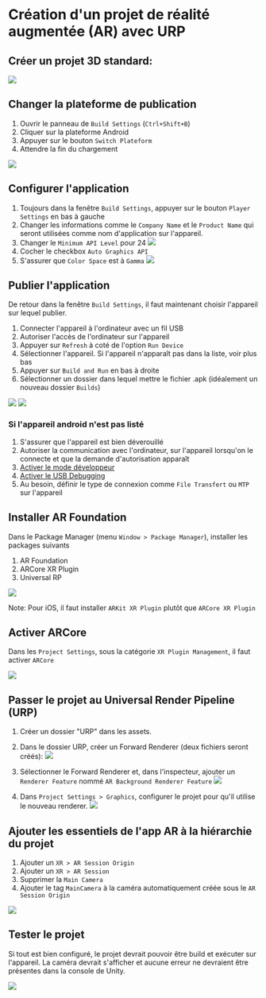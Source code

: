 # Création d'un projet de réalité augmentée (AR) avec URP

## Créer un projet 3D standard:
![](images_creation_projet/creation_projet.png)

## Changer la plateforme de publication
1. Ouvrir le panneau de `Build Settings` (`Ctrl+Shift+B`)
2. Cliquer sur la plateforme Android
3. Appuyer sur le bouton `Switch Plateform`
4. Attendre la fin du chargement

![](images_creation_projet/switch_platform.png)

## Configurer l'application
1. Toujours dans la fenêtre `Build Settings`, appuyer sur le bouton `Player Settings` en bas à gauche
2. Changer les informations comme le `Company Name` et le `Product Name` qui seront utilisées comme nom d'application sur l'appareil.
3. Changer le `Minimum API Level` pour 24
![](images_creation_projet/api_level.png)
4. Cocher le checkbox `Auto Graphics API`
5. S'assurer que `Color Space` est à `Gamma` 
![](images_creation_projet/color_space.png)


## Publier l'application 
De retour dans la fenêtre `Build Settings`, il faut maintenant choisir l'appareil sur lequel publier.
1. Connecter l'appareil à l'ordinateur avec un fil USB
3. Autoriser l'accès de l'ordinateur sur l'appareil
4. Appuyer sur `Refresh` à coté de l'option `Run Device`
5. Sélectionner l'appareil. Si l'appareil n'apparaît pas dans la liste, voir plus bas
6. Appuyer sur `Build and Run` en bas à droite
7. Sélectionner un dossier dans lequel mettre le fichier .apk (idéalement un nouveau dossier `Builds`)

![](images_creation_projet/select_device.png)
![](images_creation_projet/first_build.jpg)

### Si l'appareil **android n'est pas listé**
1. S'assurer que l'appareil est bien déverouillé
2. Autoriser la communication avec l'ordinateur, sur l'appareil lorsqu'on le connecte et que la demande d'autorisation apparaît
3. [Activer le mode développeur](https://developer.android.com/studio/debug/dev-options)
4. [Activer le USB Debugging](https://developer.android.com/studio/debug/dev-options#enable)
5. Au besoin, définir le type de connexion comme `File Transfert` ou `MTP` sur l'appareil

## Installer AR Foundation
Dans le Package Manager (menu `Window > Package Manager`), installer les packages suivants
1. AR Foundation
2. ARCore XR Plugin
4. Universal RP

![](images_creation_projet/package_manager.png)

Note: Pour iOS, il faut installer `ARKit XR Plugin` plutôt que `ARCore XR Plugin`

## Activer ARCore
Dans les `Project Settings`, sous la catégorie `XR Plugin Management`, il faut activer `ARCore`

![](images_creation_projet/xr_plugin.png)

## Passer le projet au Universal Render Pipeline (URP)
1. Créer un dossier "URP" dans les assets.
2. Dans le dossier URP, créer un Forward Renderer (deux fichiers seront créés):
![](images_creation_projet/create_urp.png)

3. Sélectionner le Forward Renderer et, dans l'inspecteur, ajouter un `Renderer Feature` nommé `AR Background Renderer Feature`
![](images_creation_projet/ar_camera_feature.png)

4. Dans `Project Settings > Graphics`, configurer le projet pour qu'il utilise le nouveau renderer.
![](images_creation_projet/project_settings_urp.png)

## Ajouter les essentiels de l'app AR à la hiérarchie du projet

1. Ajouter un `XR > AR Session Origin`
2. Ajouter un `XR > AR Session`
3. Supprimer la `Main Camera`
4. Ajouter le tag `MainCamera` à la caméra automatiquement créée sous le `AR Session Origin`

![](images_creation_projet/ar_camera.png)

## Tester le projet

Si tout est bien configuré, le projet devrait pouvoir être build et exécuter sur l'appareil. La caméra devrait s'afficher et aucune erreur ne devraient être présentes dans la console de Unity.

![](images_creation_projet/last_build.jpg)